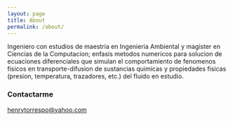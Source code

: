 ```yaml
---
layout: page
title: About
permalink: /about/
---
```


Ingeniero con estudios de maestria en Ingenieria Ambiental y magister en Ciencias de la Computacion; enfasis metodos numericos para solucion de ecuaciones diferenciales que simulan el comportamiento de fenomenos fisicos en transporte-difusion de sustancias quimicas y propiedades fisicas (presion, temperatura, trazadores, etc.) del fluido en estudio.

### Contactarme

[henrytorrespo@yahoo.com](mailto:henrytorrespo@yahoo.com)
